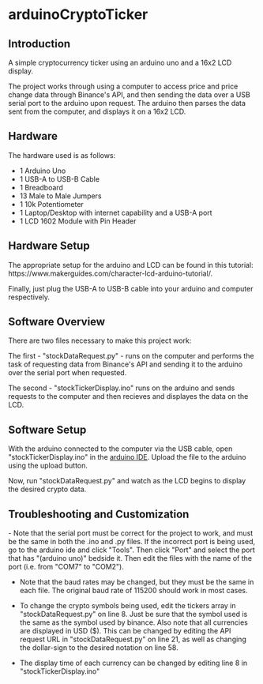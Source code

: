 # arduinoCryptoTicker

<H2>Introduction</h2>

<p>
A simple cryptocurrency ticker using an arduino uno and a 16x2 LCD display.
  
The project works through using a computer to access price and price change data through Binance's API, and then sending the data over a USB serial port to the arduino upon request. The arduino then parses the data sent from the computer, and displays it on a 16x2 LCD.
</p>

<h2>Hardware</h2>

<p>
 The hardware used is as follows:
  
  - 1 Arduino Uno
  - 1 USB-A to USB-B Cable
  - 1 Breadboard
  - 13 Male to Male Jumpers
  - 1 10k Potentiometer
  - 1 Laptop/Desktop with internet capability and a USB-A port
  - 1 LCD 1602 Module with Pin Header
  
<h2>Hardware Setup</h2>
  
<p> 
The appropriate setup for the arduino and LCD can be found in this tutorial: https://www.makerguides.com/character-lcd-arduino-tutorial/.
  
Finally, just plug the USB-A to USB-B cable into your arduino and computer respectively.
</p>

<h2>Software Overview</h2>

<p> 
There are two files necessary to make this project work:
  
The first - "stockDataRequest.py" - runs on the computer and performs the task of requesting data from Binance's API and sending it to the arduino over the serial port when requested.
  
The second - "stockTickerDisplay.ino" runs on the arduino and sends requests to the computer and then recieves and displayes the data on the LCD.
</p>

<h2>Software Setup</h2>

<p>
With the arduino connected to the computer via the USB cable, open "stockTickerDisplay.ino" in the <a href="https://www.arduino.cc/en/software">arduino IDE</a>. Upload the file to the arduino using the upload button.

Now, run "stockDataRequest.py" and watch as the LCD begins to display the desired crypto data.
</p>

<h2>Troubleshooting and Customization</h2>

<p>
- Note that the serial port must be correct for the project to work, and must be the same in both the .ino and .py files. If the incorrect port is being used, go to the arduino ide and click "Tools". Then click "Port" and select the port that has "(arduino uno)" bedside it. Then edit the files with the name of the port (i.e. from "COM7" to "COM2").

- Note that the baud rates may be changed, but they must be the same in each file. The original baud rate of 115200 should work in most cases.
  
- To change the crypto symbols being used, edit the tickers array in "stockDataRequest.py" on line 8. Just be sure that the symbol used is the same as the symbol used by binance. Also note that all currencies are displayed in USD ($). This can be changed by editing the API request URL in "stockDataRequest.py" on line 21, as well as changing the dollar-sign to the desired notation on line 58.
  
- The display time of each currency can be changed by editing line 8 in "stockTickerDisplay.ino"
</p>
 
